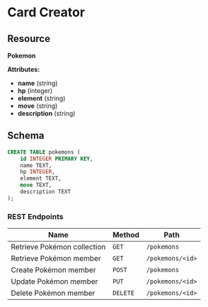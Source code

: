 # Card Creator

## Resource
**Pokemon**

**Attributes:**
- **name** (string)
- **hp** (integer)
- **element** (string)
- **move** (string)
- **description** (string)


## Schema
```sql
CREATE TABLE pokemons (
    id INTEGER PRIMARY KEY,
    name TEXT,
    hp INTEGER,
    element TEXT,
    move TEXT,
    description TEXT
);
```
### REST Endpoints
| **Name**                          | **Method** | **Path**                  |
|-----------------------------------|------------|---------------------------|
| Retrieve Pokémon collection        | `GET`      | `/pokemons`               |
| Retrieve Pokémon member            | `GET`      | `/pokemons/<id>`          |
| Create Pokémon member              | `POST`     | `/pokemons`               |
| Update Pokémon member              | `PUT`      | `/pokemons/<id>`          |
| Delete Pokémon member              | `DELETE`   | `/pokemons/<id>`          |
